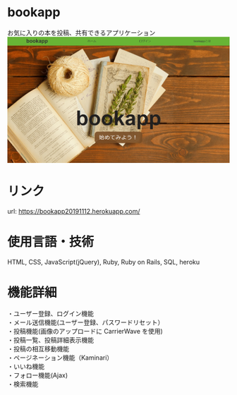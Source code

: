 # bookapp
お気に入りの本を投稿、共有できるアプリケーション
![bookapp](./public/images/Bookapp1.png)



# リンク
url: https://bookapp20191112.herokuapp.com/



# 使用言語・技術
HTML, CSS, JavaScript(jQuery), Ruby, Ruby on Rails, SQL, heroku



# 機能詳細
・ユーザー登録、ログイン機能<br>
・メール送信機能(ユーザー登録、パスワードリセット）<br>
・投稿機能(画像のアップロードに CarrierWave を使用)<br>
・投稿一覧、投稿詳細表示機能<br>
・投稿の相互移動機能<br>
・ページネーション機能（Kaminari）<br>
・いいね機能<br>
・フォロー機能(Ajax)<br>
・検索機能<br>


